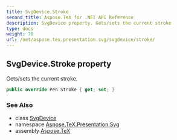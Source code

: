 ```yaml
---
title: SvgDevice.Stroke
second_title: Aspose.TeX for .NET API Reference
description: SvgDevice property. Gets/sets the current stroke
type: docs
weight: 70
url: /net/aspose.tex.presentation.svg/svgdevice/stroke/
---
```

## SvgDevice.Stroke property

Gets/sets the current stroke.

```csharp
public override Pen Stroke { get; set; }
```

### See Also

* class [SvgDevice](../)
* namespace [Aspose.TeX.Presentation.Svg](../../svgdevice/)
* assembly [Aspose.TeX](../../../)


